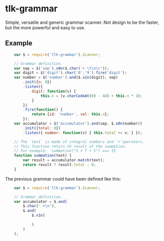 # tlk-grammar
Simple, versatile and generic grammar scanner.
Not design to be the faster, but the more powerful and easy to use.

## Example

```javascript
    var $ = require('tlk-grammar').Scanner;

    // Grammar definition.
    var sep = $('sep').x0n($.char('+ \t\n\r'));
    var digit = $('digit').char('0','9').fire('digit');
    var number = $('number').and($.x1n(digit), sep)
        .init({n: 0})
        .listen({
            digit: function(v) {
                this.n = (v.charCodeAt(0) - 48) + this.n * 10;
            }
        })
        .fire(function() {
            return {id: 'number', val: this.n};
        });
    var accumulator = $('accumulator').and(sep, $.x0n(number))
        .init({total: 0})
        .listen({ number: function(v) { this.total += v; } });

    // The `text` is made of integral numbers and `+`operators.
    // This function return th result of the summation.
    // For example: `summation("3 + 7 + 5") === 15`
    function summation(text) {
        var result = accumulator.match(text);
        return result ? result.total : 0;
    }
```

The previous grammar could have been defined like this:

```javascript
    var $ = require('tlk-grammar').Scanner;

    // Grammar definition.
    var accumulator = $.and(
        $.char(' +\n'),
        $.and(
            $.x1n(
                     
            )
        )
    );
```


